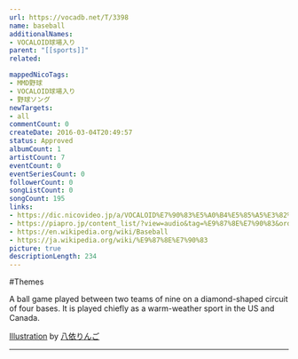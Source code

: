 ```yaml
---
url: https://vocadb.net/T/3398
name: baseball
additionalNames: 
- VOCALOID球場入り
parent: "[[sports]]"
related:

mappedNicoTags:
- MMD野球
- VOCALOID球場入り
- 野球ソング
newTargets:
- all
commentCount: 0
createDate: 2016-03-04T20:49:57
status: Approved
albumCount: 1
artistCount: 7
eventCount: 0
eventSeriesCount: 0
followerCount: 0
songListCount: 0
songCount: 195
links: 
- https://dic.nicovideo.jp/a/VOCALOID%E7%90%83%E5%A0%B4%E5%85%A5%E3%82%8A
- https://piapro.jp/content_list/?view=audio&tag=%E9%87%8E%E7%90%83&order=cv
- https://en.wikipedia.org/wiki/Baseball
- https://ja.wikipedia.org/wiki/%E9%87%8E%E7%90%83
picture: true
descriptionLength: 234
---
```


#Themes

A ball game played between two teams of nine on a diamond-shaped circuit of four bases. It is played chiefly as a warm-weather sport in the US and Canada.

[Illustration](https://piapro.jp/t/Fvan) by [八依りんご](https://piapro.jp/ririmit)

---

